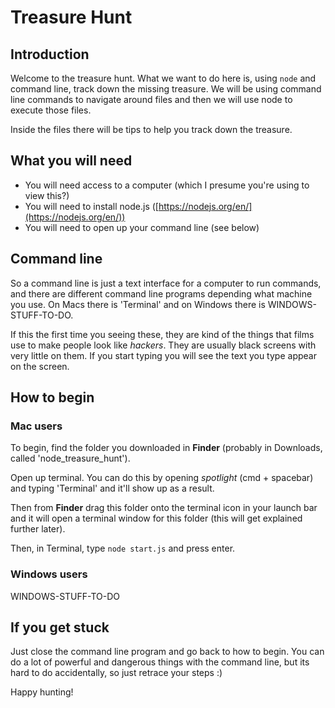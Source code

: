 # Treasure Hunt

## Introduction

Welcome to the treasure hunt. What we want to do here is, using `node` and
command line, track down the missing treasure. We will be using command
line commands to navigate around files and then we will use node to execute 
those files.

Inside the files there will be tips to help you track down the treasure.

## What you will need

- You will need access to a computer (which I presume you're using to view this?)
- You will need to install node.js ([https://nodejs.org/en/](https://nodejs.org/en/))
- You will need to open up your command line (see below)

## Command line

So a command line is just a text interface for a computer to run commands,
and there are different command line programs depending what machine you use.
On Macs there is 'Terminal' and on Windows there is WINDOWS-STUFF-TO-DO.

If this the first time you seeing these, they are kind of the things that 
films use to make people look like _hackers_. They are usually black screens
with very little on them. If you start typing you will see the text you type
appear on the screen.

## How to begin

### Mac users

To begin, find the folder you downloaded in **Finder** (probably in Downloads, 
called 'node_treasure_hunt').

Open up terminal. You can do this by opening _spotlight_ (cmd + spacebar) and
typing 'Terminal' and it'll show up as a result.

Then from **Finder** drag this folder onto the terminal icon in your launch bar
and it will open a terminal window for this folder (this will get explained 
further later).

Then, in Terminal, type `node start.js` and press enter.

### Windows users

WINDOWS-STUFF-TO-DO

## If you get stuck

Just close the command line program and go back to how to begin. You can do
a lot of powerful and dangerous things with the command line, but its hard
to do accidentally, so just retrace your steps :)

Happy hunting!